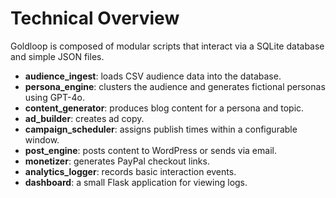 # Technical Overview

Goldloop is composed of modular scripts that interact via a SQLite database and simple JSON files.

* **audience_ingest**: loads CSV audience data into the database.
* **persona_engine**: clusters the audience and generates fictional personas using GPT-4o.
* **content_generator**: produces blog content for a persona and topic.
* **ad_builder**: creates ad copy.
* **campaign_scheduler**: assigns publish times within a configurable window.
* **post_engine**: posts content to WordPress or sends via email.
* **monetizer**: generates PayPal checkout links.
* **analytics_logger**: records basic interaction events.
* **dashboard**: a small Flask application for viewing logs.
